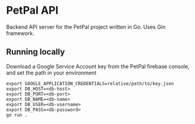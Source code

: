 # PetPal API

Backend API server for the PetPal project written in Go. Uses Gin framework.

## Running locally

Download a Google Service Account key from the PetPal firebase console, and set the path in your environment

```
export GOOGLE_APPLICATION_CREDENTIALS=relative/path/to/key.json
export DB_HOST=<db-host>
export DB_PORT=<db-port>
export DB_NAME=<db-name>
export DB_USER=<db-username>
export DB_PASS=<db-password>
go run .
```
